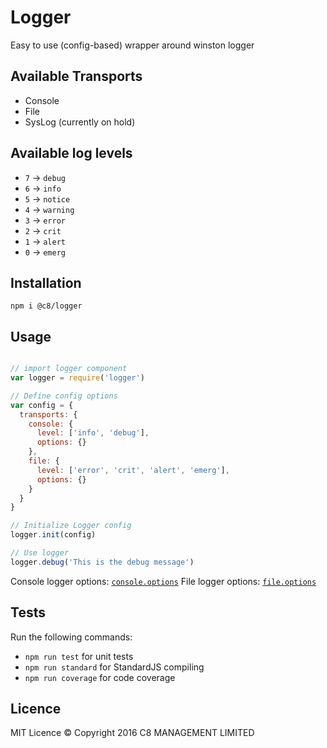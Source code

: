 # Logger

Easy to use (config-based) wrapper around winston logger

## Available Transports

 - Console
 - File
 - SysLog (currently on hold)


## Available log levels

 - `7` -> `debug`
 - `6` -> `info`
 - `5` -> `notice`
 - `4` -> `warning`
 - `3` -> `error`
 - `2` -> `crit`
 - `1` -> `alert`
 - `0` -> `emerg`

## Installation
`npm i @c8/logger`

## Usage

```javascript

// import logger component
var logger = require('logger')

// Define config options
var config = {
  transports: {
    console: {
      level: ['info', 'debug'],
      options: {}
    },
    file: {
      level: ['error', 'crit', 'alert', 'emerg'],
      options: {}
    }
  }
}

// Initialize Logger config
logger.init(config)

// Use logger
logger.debug('This is the debug message')

```

Console logger options: [`console.options`](https://github.com/winstonjs/winston/blob/master/docs/transports.md#console-transport)
File logger options: [`file.options`](https://github.com/winstonjs/winston/blob/master/docs/transports.md#file-transport)

## Tests

Run the following commands:
 - `npm run test` for unit tests
 - `npm run standard` for StandardJS compiling
 - `npm run coverage` for code coverage

## Licence

MIT Licence
© Copyright 2016 C8 MANAGEMENT LIMITED
